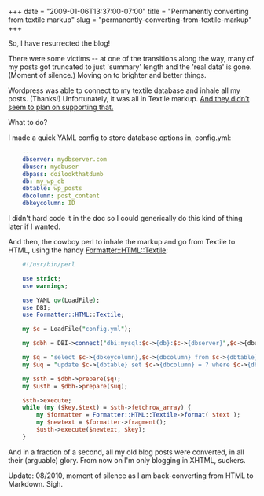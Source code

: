 +++
date = "2009-01-06T13:37:00-07:00"
title = "Permanently converting from textile markup"
slug = "permanently-converting-from-textile-markup"
+++


So, I have resurrected the blog!

There were some victims -- at one of the transitions along the way, many of my posts got truncated to just 'summary' length and the 'real data' is gone. (Moment of silence.) Moving on to brighter and better things.

Wordpress was able to connect to my textile database and inhale all my posts. (Thanks!) Unfortunately, it was all in Textile markup. [And they didn't seem to plan on supporting that.](http://faq.wordpress.com/2006/04/20/markdown-textile/) 

What to do? 

I made a quick YAML config to store database options in, config.yml:
``` yaml
    ---
    dbserver: mydbserver.com
    dbuser: mydbuser
    dbpass: doilookthatdumb
    db: my_wp_db
    dbtable: wp_posts
    dbcolumn: post_content
    dbkeycolumn: ID 
```

I didn't hard code it in the doc so I could generically do this kind of thing later if I wanted.

And then, the cowboy perl to inhale the markup and go from Textile to HTML, using the handy [Formatter::HTML::Textile](http://search.cpan.org/~kjetilk/Formatter-HTML-Textile-0.7/lib/Formatter/HTML/Textile.pm):

``` perl
    #!/usr/bin/perl

    use strict;
    use warnings;

    use YAML qw(LoadFile);
    use DBI;
    use Formatter::HTML::Textile;

    my $c = LoadFile("config.yml");

    my $dbh = DBI->connect("dbi:mysql:$c->{db}:$c->{dbserver}",$c->{dbuser},$c->{dbpass}) || die "Can't connect to database: $!\n";

    my $q = "select $c->{dbkeycolumn},$c->{dbcolumn} from $c->{dbtable}";
    my $uq = "update $c->{dbtable} set $c->{dbcolumn} = ? where $c->{dbkeycolumn} = ?";

    my $sth = $dbh->prepare($q);
    my $usth = $dbh->prepare($uq);

    $sth->execute;
    while (my ($key,$text) = $sth->fetchrow_array) {
        my $formatter = Formatter::HTML::Textile->format( $text );
        my $newtext = $formatter->fragment();
        $usth->execute($newtext, $key);
    }
```

And in a fraction of a second, all my old blog posts were converted, in all their (arguable) glory. From now on I'm only blogging in XHTML, suckers.

Update: 08/2010, moment of silence as I am back-converting from HTML to Markdown. Sigh.
